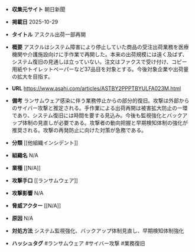 - **収集元サイト**
朝日新聞

- **掲載日**
2025-10-29

- **タイトル**
アスクル出荷一部再開

- **概要**
アスクルはシステム障害により停止していた商品の受注出荷業務を医療機関や介護施設向けに手作業で再開した。本来の出荷規模には遠く及ばず、システム復旧の見通しは立っていない。注文はファクスで受け付け、コピー用紙やトイレットペーパーなど37品目を対象とする。今後対象企業や出荷量の拡大を目指す。

- **URL**
https://www.asahi.com/articles/ASTBY2PPPTBYULFA023M.html

- **備考**
ランサムウェア感染に伴う業務停止からの部分的復旧。攻撃は外部からのサイバー攻撃と推定される。手作業による出荷再開は被害拡大防止の一環であり、システム復旧には時間を要する見込み。今後も監視強化とバックアップ体制の見直しが必要である。攻撃者の動向把握と早期検知体制の強化が推奨される。攻撃の再発防止に向けた対策が急務である。

- **分類**
[[他組織インシデント]]

- **組織名**
N/A

- **業種**
[[N/A]]

- **攻撃手口**
[[ランサムウェア]]

- **攻撃影響**
N/A

- **脅威アクター**
[[N/A]]

- **原因**
N/A

- **対処方法**
システム監視強化、バックアップ体制見直し、早期検知体制強化

- **ハッシュタグ**
#ランサムウェア #サイバー攻撃 #業務復旧
